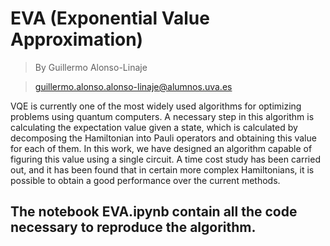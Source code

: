 # EVA (Exponential Value Approximation)

> By Guillermo Alonso-Linaje

> guillermo.alonso.alonso-linaje@alumnos.uva.es

VQE is currently one of the most widely used algorithms for optimizing problems using quantum computers. A necessary step in this algorithm is calculating the expectation value given a state, which is calculated by decomposing the Hamiltonian into Pauli operators and obtaining this value for each of them. In this work, we have designed an algorithm capable of figuring this value using a single circuit. A time cost study has been carried out, and it has been found that in certain more complex Hamiltonians, it is possible to obtain a good performance over the current methods.

 ## The notebook EVA.ipynb contain all the code necessary to reproduce the algorithm.
